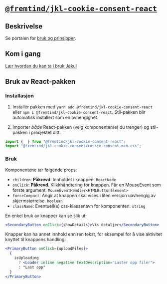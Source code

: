 # [`@fremtind/jkl-cookie-consent-react`](https://fremtind.github.io/jokul/komponenter/cookie-consent)

## Beskrivelse

Se portalen for [bruk og prinsipper](https://fremtind.github.io/jokul/komponenter/cokie-consent).

## Kom i gang

[Lær hvordan du kan ta i bruk Jøkul](https://fremtind.github.io/jokul/developer/getting-started/)

## Bruk av React-pakken

### Installasjon

1. Installér pakken med `yarn add @fremtind/jkl-cookie-consent-react` eller `npm i @fremtind/jkl-cookie-consent-react`. Stil-pakken blir automatisk installert som en avhengighet.

2. Importer _både_ React-pakken (velg komponenten(e) du trenger) og stil-pakken i prosjektet ditt:

```js
import {  } from "@fremtind/jkl-cookie-consent-react";
import "@fremtind/jkl-cookie-consent/cookie-consent.min.css";
```

### Bruk

Komponentene tar følgende props:

-   `children`: **Påkrevd**. Innholdet i knappen. `ReactNode`
-   `onClick`: **Påkrevd**. Klikkhåndtering for knappen. Får en MouseEvent som første argument. `MouseEventHandler<HTMLButtonElement>`
-   `forceCompact`: Angir at knappen skal vises i liten versjon uavhengig av skjermstørrelse. `boolean`
-   `className`: Eventuell(e) css-klassenavn for komponenten. `string`

En enkel bruk av knapper kan se slik ut:

```jsx
<SecondaryButton onClick={showDetails}>Vis detaljer</SecondaryButton>
```

Knapper kan ha annet innhold enn ren tekst, for eksempel for å vise aktivitet knyttet til knappens handling:

```jsx
<PrimaryButton onClick={uploadFiles}>
  {
    isUploading
      ? <Loader inline negative textDescription="Laster opp filer">
      : "Last opp"
  }
</PrimaryButton>
```
